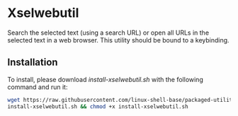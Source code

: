 
# Xselwebutil

Search the selected text (using a search URL) or open all URLs in the selected text in a web browser. This utility should be bound to a keybinding.

## Installation

To install, please download *install-xselwebutil.sh* with the following command and run it:

```bash
wget https://raw.githubusercontent.com/linux-shell-base/packaged-utilities/install/\
install-xselwebutil.sh && chmod +x install-xselwebutil.sh
```

